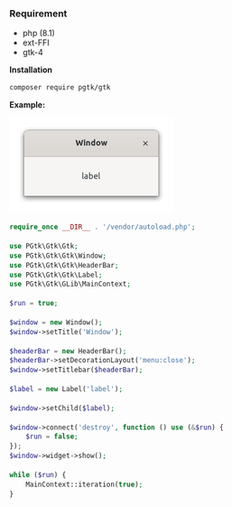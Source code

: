 ### Requirement

- php (8.1)
- ext-FFI
- gtk-4

**Installation**

```bash
composer require pgtk/gtk
```
**Example:**

![alt text](img/win.png "Window")
```php
require_once __DIR__ . '/vendor/autoload.php';

use PGtk\Gtk\Gtk;
use PGtk\Gtk\Gtk\Window;
use PGtk\Gtk\Gtk\HeaderBar;
use PGtk\Gtk\Gtk\Label;
use PGtk\Gtk\GLib\MainContext;

$run = true;

$window = new Window();
$window->setTitle('Window');

$headerBar = new HeaderBar();
$headerBar->setDecorationLayout('menu:close');
$window->setTitlebar($headerBar);

$label = new Label('label');

$window->setChild($label);

$window->connect('destroy', function () use (&$run) {
    $run = false;
});
$window->widget->show();

while ($run) {
    MainContext::iteration(true);
}
```